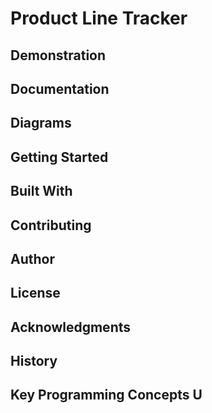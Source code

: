 # Product Line Tracker
## Demonstration
## Documentation
## Diagrams
## Getting Started
## Built With
## Contributing
## Author
## License
## Acknowledgments
## History
## Key Programming Concepts U
